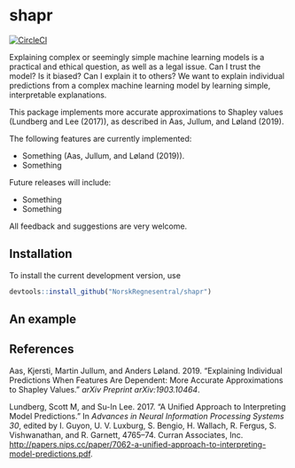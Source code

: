 
<!-- README.md is generated from README.Rmd. Please edit that file -->
shapr
=====

[![CircleCI](https://circleci.com/gh/NorskRegnesentral/shapr.svg?style=svg&circle-token=7c2a3a4edc870b4694982f0fe8ac66f92d639099)](https://circleci.com/gh/NorskRegnesentral/shapr)

Explaining complex or seemingly simple machine learning models is a practical and ethical question, as well as a legal issue. Can I trust the model? Is it biased? Can I explain it to others? We want to explain individual predictions from a complex machine learning model by learning simple, interpretable explanations.

This package implements more accurate approximations to Shapley values (Lundberg and Lee (2017)), as described in Aas, Jullum, and Løland (2019).

The following features are currently implemented:

-   Something (Aas, Jullum, and Løland (2019)).
-   Something

Future releases will include:

-   Something
-   Something

All feedback and suggestions are very welcome.

Installation
------------

To install the current development version, use

``` r
devtools::install_github("NorskRegnesentral/shapr")
```

An example
----------

References
----------

Aas, Kjersti, Martin Jullum, and Anders Løland. 2019. “Explaining Individual Predictions When Features Are Dependent: More Accurate Approximations to Shapley Values.” *arXiv Preprint arXiv:1903.10464*.

Lundberg, Scott M, and Su-In Lee. 2017. “A Unified Approach to Interpreting Model Predictions.” In *Advances in Neural Information Processing Systems 30*, edited by I. Guyon, U. V. Luxburg, S. Bengio, H. Wallach, R. Fergus, S. Vishwanathan, and R. Garnett, 4765–74. Curran Associates, Inc. <http://papers.nips.cc/paper/7062-a-unified-approach-to-interpreting-model-predictions.pdf>.
